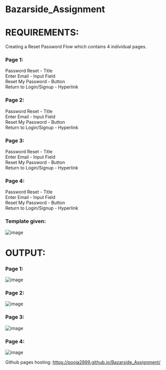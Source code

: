 # Bazarside_Assignment

# REQUIREMENTS:
Creating a Reset Password Flow which contains 4 individual
pages.
  ### Page 1:
  Password Reset - Title  
  Enter Email - Input Field  
  Reset My Password - Button  
  Return to Login/Signup - Hyperlink  
  ### Page 2:
  Password Reset - Title  
  Enter Email - Input Field  
  Reset My Password - Button  
  Return to Login/Signup - Hyperlink  
  ### Page 3:
  Password Reset - Title  
  Enter Email - Input Field  
  Reset My Password - Button  
  Return to Login/Signup - Hyperlink  
  ### Page 4:
  Password Reset - Title  
  Enter Email - Input Field  
  Reset My Password - Button  
  Return to Login/Signup - Hyperlink  
### Template given:
![image](https://user-images.githubusercontent.com/59216813/149805664-07ecdd63-2e1d-4cf4-8148-4a903031e088.png)

# OUTPUT:
### Page 1:
![image](https://user-images.githubusercontent.com/59216813/149805796-597b9689-2dbe-4f19-ab64-5412160315d3.png)

### Page 2:
![image](https://user-images.githubusercontent.com/59216813/149805948-d2484c43-84c6-4e29-8456-97b1bdaaefd9.png)

### Page 3:
![image](https://user-images.githubusercontent.com/59216813/149805992-00a54e96-0546-40af-a0c7-7372e5886c0c.png)

### Page 4:
![image](https://user-images.githubusercontent.com/59216813/149806031-ac740bb1-06f7-4710-82f9-e98ad5defaee.png)

Github pages hosting:
https://pooja2899.github.io/Bazarside_Assignment/
